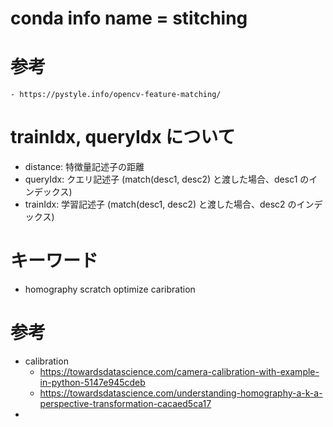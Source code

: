 # conda info name = stitching
# 参考
    - https://pystyle.info/opencv-feature-matching/

# trainIdx, queryIdx について
- distance: 特徴量記述子の距離
- queryIdx: クエリ記述子 (match(desc1, desc2) と渡した場合、desc1 のインデックス)
- trainIdx: 学習記述子 (match(desc1, desc2) と渡した場合、desc2 のインデックス)

# キーワード
- homography scratch optimize caribration

# 参考
- calibration
    - https://towardsdatascience.com/camera-calibration-with-example-in-python-5147e945cdeb
    - https://towardsdatascience.com/understanding-homography-a-k-a-perspective-transformation-cacaed5ca17
- 
